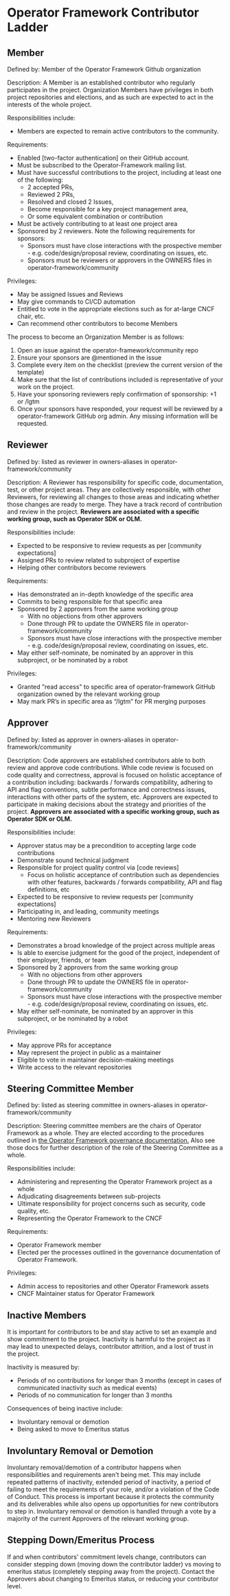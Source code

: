 # Operator Framework Contributor Ladder

## Member

Defined by: Member of the Operator Framework Github organization

Description: A Member is an established contributor who regularly
participates in the project. Organization Members have privileges in
both project repositories and elections, and as such are expected to act
in the interests of the whole project.

Responsibilities include:
 - Members are expected to remain active contributors to the community.

Requirements:
 -  Enabled [two-factor authentication] on their GitHub account.
 -  Must be subscribed to the Operator-Framework mailing list.
 -  Must have successful contributions to the project, including at least one of the following:
    -  2 accepted PRs,
    -  Reviewed 2 PRs,
    -  Resolved and closed 2 Issues,
    -  Become responsible for a key project management area,
    -  Or some equivalent combination or contribution
 - Must be actively contributing to at least one project area
 - Sponsored by 2 reviewers. Note the following requirements for sponsors:
    - Sponsors must have close interactions with the prospective member - e.g. code/design/proposal review, coordinating on issues, etc.
    - Sponsors must be reviewers or approvers in the OWNERS files in operator-framework/community

Privileges:
 - May be assigned Issues and Reviews
 - May give commands to CI/CD automation
 - Entitled to vote in the appropriate elections such as for at-large CNCF chair, etc.
 - Can recommend other contributors to become Members

The process to become an Organization Member is as follows:

  1. Open an issue against the operator-framework/community repo
  1. Ensure your sponsors are @mentioned in the issue
  1. Complete every item on the checklist (preview the current version of the template)
  1. Make sure that the list of contributions included is representative of your work on the project.
  1. Have your sponsoring reviewers reply confirmation of sponsorship: +1 or /lgtm
  1. Once your sponsors have responded, your request will be reviewed by a operator-framework GitHub org admin. Any missing information will be requested.

## Reviewer

Defined by: listed as reviewer in owners-aliases in operator-framework/community

Description: A Reviewer has responsibility for specific code,
documentation, test, or other project areas. They are collectively
responsible, with other Reviewers, for reviewing all changes to those
areas and indicating whether those changes are ready to merge. They have
a track record of contribution and review in the project. **Reviewers are
associated with a specific working group, such as Operator SDK or OLM.**

Responsibilities include:
 - Expected to be responsive to review requests as per [community expectations]
 - Assigned PRs to review related to subproject of expertise
 - Helping other contributors become reviewers

Requirements:
 - Has demonstrated an in-depth knowledge of the specific area
 - Commits to being responsible for that specific area
 - Sponsored by 2 approvers from the same working group
   - With no objections from other approvers
   - Done through PR to update the OWNERS file in operator-framework/community
   - Sponsors must have close interactions with the prospective member - e.g. code/design/proposal review, coordinating on issues, etc.
 - May either self-nominate, be nominated by an approver in this subproject, or be nominated by a robot


Privileges:
 - Granted "read access" to specific area of operator-framework GitHub organization owned by the relevant working group
 - May mark PR’s in specific area as “/lgtm” for PR merging purposes

## Approver

Defined by: listed as approver in owners-aliases in operator-framework/community

Description: Code approvers are established contributors able to both
review and approve code contributions. While code review is focused on
code quality and correctness, approval is focused on holistic acceptance
of a contribution including: backwards / forwards compatibility,
adhering to API and flag conventions, subtle performance and correctness
issues, interactions with other parts of the system, etc. Approvers are
expected to participate in making decisions about the strategy and
priorities of the project. **Approvers are associated with a specific
working group, such as Operator SDK or OLM.**

Responsibilities include:
 - Approver status may be a precondition to accepting large code contributions
 - Demonstrate sound technical judgment
 - Responsible for project quality control via [code reviews]
   - Focus on holistic acceptance of contribution such as dependencies with other features, backwards / forwards compatibility, API and flag definitions, etc
 - Expected to be responsive to review requests per [community expectations]
 - Participating in, and leading, community meetings
 - Mentoring new Reviewers

Requirements:
 - Demonstrates a broad knowledge of the project across multiple areas
 - Is able to exercise judgment for the good of the project, independent of their employer, friends, or team
 - Sponsored by 2 approvers from the same working group
   - With no objections from other approvers
   - Done through PR to update the OWNERS file in operator-framework/community
   - Sponsors must have close interactions with the prospective member - e.g. code/design/proposal review, coordinating on issues, etc.
 - May either self-nominate, be nominated by an approver in this subproject, or be nominated by a robot

Privileges:
 - May approve PRs for acceptance
 - May represent the project in public as a maintainer
 - Eligible to vote in maintainer decision-making meetings
 - Write access to the relevant repositories

## Steering Committee Member

Defined by: listed as steering committee in owners-aliases in operator-framework/community

Description: Steering committee members are the chairs of Operator Framework as a whole.
They are elected according to the procedures outlined in [the Operator Framework governance documentation.](https://github.com/operator-framework/community/blob/master/GOVERNANCE.md)
Also see those docs for further description of the role of the Steering Committee as a whole.

Responsibilities include:
- Administering and representing the Operator Framework project as a whole
- Adjudicating disagreements between sub-projects
- Ultimate responsibility for project concerns such as security, code quality, etc.
- Representing the Operator Framework to the CNCF

Requirements:
- Operator Framework member
- Elected per the processes outlined in the governance documentation of Operator Framework.

Privileges:
- Admin access to repositories and other Operator Framework assets
- CNCF Maintainer status for Operator Framework

## Inactive Members

It is important for contributors to be and stay active to set an example
and show commitment to the project. Inactivity is harmful to the project
as it may lead to unexpected delays, contributor attrition, and a lost
of trust in the project.

Inactivity is measured by:
 - Periods of no contributions for longer than 3 months (except in cases
     of communicated inactivity such as medical events)
 - Periods of no communication for longer than 3  months

Consequences of being inactive include:
 - Involuntary removal or demotion
 - Being asked to move to Emeritus status

## Involuntary Removal or Demotion

Involuntary removal/demotion of a contributor happens when
responsibilities and requirements aren't being met. This may include
repeated patterns of inactivity, extended period of inactivity, a period
of failing to meet the requirements of your role, and/or a violation of
the Code of Conduct. This process is important because it protects the
community and its deliverables while also opens up opportunities for new
contributors to step in.  Involuntary removal or demotion is handled
through a vote by a majority of the current Approvers of the relevant
working group.

## Stepping Down/Emeritus Process

If and when contributors' commitment levels change, contributors can
consider stepping down (moving down the contributor ladder) vs moving to
emeritus status (completely stepping away from the project).  Contact
the Approvers about changing to Emeritus status, or reducing your
contributor level.
